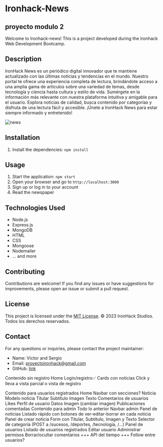 # Ironhack-News

## proyecto modulo 2

Welcome to Ironhack-news! This is a project developed during the Ironhack Web Development Bootcamp.

## Description

IronHack News es un periódico digital innovador que te mantiene actualizado con las últimas noticias y tendencias en el mundo. Nuestro portal te ofrece una experiencia completa de lectura, brindándote acceso a una amplia gama de artículos sobre una variedad de temas, desde tecnología y ciencia hasta cultura y estilo de vida. Sumérgete en la información más relevante con nuestra plataforma intuitiva y amigable para el usuario. Explora noticias de calidad, busca contenido por categorías y disfruta de una lectura fácil y accesible. ¡Únete a IronHack News para estar siempre informado y entretenido!


![news](./images/newspaper.png)

## Installation

1. Install the dependencies: `npm install`

## Usage

1. Start the application: `npm start`
2. Open your browser and go to `http://localhost:3000`
3. Sign up or log in to your account
4. Read the newspaper

## Technologies Used

- Node.js
- Express.js
- MongoDB
- HTML
- CSS
- Mongoose
- Nodemailer
- ... and more 

## Contributing

Contributions are welcome! If you find any issues or have suggestions for improvements, please open an issue or submit a pull request.

## License

This project is licensed under the [MIT License](LICENSE).
© 2023 IronHack Studios. Todos los derechos reservados.

## Contact

For any questions or inquiries, please contact the project maintainer:

- Name: Victor and Sergio
- Email: proyectoironhack@gmail.com
- GitHub: [link](https://github.com/sergioironhacker/Ironhack-News)







































Contenido sin registro
    Home
        Login/registro✅
        Cards con noticias
            Click y lleva a vista parcial o vista de registro

Contenido para usuarios registrados
    Home
    Navbar con secciones?
    Noticia
        Modelo noticia
            Titular
            Subtítulo
            Imagen
            Texto
        Comentarios de usuarios
        Likes
    Perfil de usuario
        Datos
        Imagen (cambiar imagen)
        Publicaciones comentadas
Contenido para admin
    Todo lo anterior
    Navbar admin
        Panel de noticias
            Listado rápido con botones de ver-editar-borrar en cada noticia
            Panel de crear noticia
                Form con Titular, Subtítulo, Imagen y Texto
                Selector de categoría (POST a /sucesos, /deportes, /tecnología, /...)
        Panel de usuarios
            Listado de usuarios registrados
                Editar usuario
                Administrar permisos
                Borrar/ocultar comentarios
+++
API del tiempo
+++
Follow entre usuarios?



